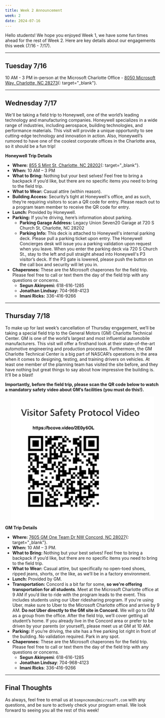 ```yaml
---
title: Week 2 Announcement
week: 2
date: 2024-07-16
---
```


Hello students! We hope you enjoyed Week 1, we have some fun times ahead for the rest of Week 2. Here are key details about our engagements this week (7/16 - 7/17).

---

## Tuesday 7/16

10 AM - 3 PM in-person at the Microsoft Charlotte Office - [8050 Microsoft Way, Charlotte, NC 28273](https://maps.app.goo.gl/pY9B8E3K2aurFx6L8){: target="_blank"}.

---

## Wednesday 7/17

We'll be taking a field trip to Honeywell, one of the world’s leading technology and manufacturing companies. Honeywell specializes in a wide range of industries, including aerospace, building technologies, and performance materials. This visit will provide a unique opportunity to see cutting-edge technology and innovation in action. Also, Honeywell’s rumored to have one of the coolest corporate offices in the Charlotte area, so it should be a fun trip!

**Honeywell Trip Details**

* **Where:** [855 S Mint St, Charlotte, NC 28202](https://maps.app.goo.gl/gSEvYn8Y87xvpDLk7){: target="_blank"}.
* **When:** 10 AM – 3 PM
* **What to Bring:** Nothing but your best selves! Feel free to bring a backpack if you’d like, but there are no specific items you need to bring to the field trip.
* **What to Wear:** Casual attire (within reason).
* **Building Access:** Security’s tight at Honeywell's office, and as such, they’re requiring visitors to scan a QR code for entry. Please reach out to a program team member to receive the QR code for entry.
* **Lunch:** Provided by Honeywell.
* **Parking:** If you’re driving, here’s information about parking.
  * **Parking Garage Address:** Legacy Union Seven20 Garage at 720 S Church St, Charlotte, NC 28202
  * **Parking Info:** This deck is attached to Honeywell's internal parking deck. Please pull a parking ticket upon entry. The Honeywell Concierges desk will issue you a parking validation upon request when you leave. When you enter the parking deck via 720 S Church St., stay to the left and pull straight ahead into Honeywell's P3 visitor’s deck. If the P3 gate is lowered, please push the button on the call box and security will let you in.
* **Chaperones:** These are the Microsoft chaperones for the field trip. Please feel free to call or text them the day of the field trip with any questions or concerns.
  * **Segun Akinyemi:** 618-616-1285
  * **Jonathan Lindsay:** 704-968-4123
  * **Imani Ricks:** 336-416-9266

---

## Thursday 7/18

To make up for last week’s cancellation of Thursday engagement, we’ll be taking a special field trip to the General Motors (GM) Charlotte Technical Center. GM is one of the world’s largest and most influential automobile manufacturers. This visit will offer a firsthand look at their state-of-the-art automotive engineering and production processes. Furthermore, the GM Charlotte Technical Center is a big part of NASCAR’s operations in the area when it comes to designing, testing, and training drivers on vehicles. At least one member of the planning team has visited the site before, and they have nothing but great things to say about how impressive the building is. It’ll be a blast!

**Importantly, before the field trip, please scan the QR code below to watch a mandatory safety video about GM’s facilities (you must do this!).**

<div style="text-align: center;">
    <img src="../assets/images/safety.png" alt="GMSafetyVideoQRCode">
</div>

**GM Trip Details**

* **Where:** [7605 GM One Team Dr NW Concord, NC 28027](https://maps.app.goo.gl/HPhqniowKYXGWNg17){: target="_blank"}.
* **When:** 10 AM – 3 PM.
* **What to Bring:** Nothing but your best selves! Feel free to bring a backpack if you’d like, but there are no specific items you need to bring to the field trip.
* **What to Wear:** Casual attire, but specifically no open-toed shoes, ripped jeans, shorts, or the like, as we’ll be in a factory environment.
* **Lunch:** Provided by GM.
* **Transportation:** Concord is a bit far for some, **so we're offering transportation for all students**. Meet at the Microsoft Charlotte office at 9 AM if you’d like to ride with the program leads to the event. This includes students using our Uber ridesharing program. If you're using Uber, make sure to Uber to the Microsoft Charlotte office and arrive by 9 AM. **Do not Uber directly to the GM site in Concord.** We will go to GM as a group from the office. After the field trip, we’ll cover getting all student’s home. If you already live in the Concord area or prefer to be driven by your parents (or yourself), please meet us at GM at 10 AM.
* **Parking:** If you’re driving, the site has a free parking lot right in front of the building. No validation required. Park in any spot.
* **Chaperones:** These are the Microsoft chaperones for the field trip. Please feel free to call or text them the day of the field trip with any questions or concerns.
  * **Segun Akinyemi**: 618-616-1285
  * **Jonathan Lindsay**: 704-968-4123
  * **Imani Ricks**: 336-416-9266

---

## Final Thoughts

As always, feel free to email us at `bsmpncmoms@microsoft.com` with any questions, and be sure to actively check your program email. We look forward to seeing you all the rest of this week!
